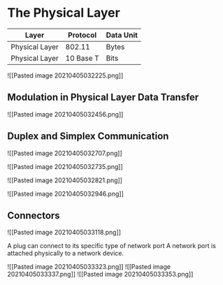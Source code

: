# The Physical Layer

| Layer          | Protocol  | Data Unit |
| -------------- | --------- | --------- |
| Physical Layer | 802.11    | Bytes     |
| Physical Layer | 10 Base T | Bits      |

![[Pasted image 20210405032225.png]]

## Modulation in Physical Layer Data Transfer
![[Pasted image 20210405032456.png]]

## Duplex and Simplex Communication
![[Pasted image 20210405032707.png]]

![[Pasted image 20210405032735.png]]

![[Pasted image 20210405032821.png]]

![[Pasted image 20210405032946.png]]

## Connectors

![[Pasted image 20210405033118.png]]

A plug can connect to its specific type of network port
A network port is attached physically to a network device.

![[Pasted image 20210405033323.png]]
![[Pasted image 20210405033337.png]]
![[Pasted image 20210405033353.png]]